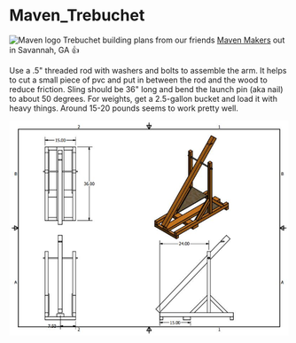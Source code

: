 # Maven_Trebuchet

![Maven logo](https://scontent-atl3-1.cdninstagram.com/t51.2885-19/11208224_844146518992839_1400671759_a.jpg)  Trebuchet building plans from our friends [Maven Makers](http://www.mavenmakers.com/) out in Savannah, GA :+1:


Use a .5" threaded rod with washers and bolts to assemble the arm.
It helps to cut a small piece of pvc and put in between the rod and the wood to reduce friction.
Sling should be 36" long and bend the launch pin (aka nail) to about 50 degrees.
For weights, get a 2.5-gallon bucket and load it with heavy things. Around 15-20 pounds seems to work pretty well.


![Maven Trebuchet](/images/Maven_Trebuchet.JPG)


